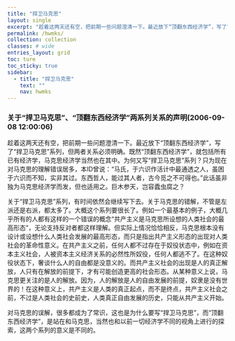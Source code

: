 ```yaml
---
title: "捍卫马克思"
layout: single
excerpt: "趁着这两天还有空，把前期一些问题澄清一下。最近放下“顶翻东西经济学”，写了“捍卫马克思”系列，但两者关系必须明确。"
permalink: /hwmks/
collection: collection
classes: # wide
entries_layout: grid
toc: ture
toc_sticky: true
sidebar:
  - title: "捍卫马克思"
    text: ""
    nav: hwmks
---
```


### 关于“捍卫马克思”、“顶翻东西经济学”两系列关系的声明(2006-09-08 12:00:06) 

趁着这两天还有空，把前期一些问题澄清一下。最近放下“顶翻东西经济学”，写了“捍卫马克思”系列，但两者关系必须明确。既然“顶翻东西经济学”，就包括所有已有经济学，马克思经济学当然也在其中。为何又写“捍卫马克思”系列？只为现在对马克思的理解错误居多，本ID曾说：“马氏，于六识作活计中最通透之人，虽困于六识而不知，实非其过。东西哲人，能过其人者，古今觅之不可得也。”此话虽非独为马克思经济学而发，但也适用之。巨木参天，岂容蠹虫腐之？

关于“捍卫马克思”系列，有时间依然会继续写下去。关于马克思的错解，不管是左派还是右派，都太多了。大概这个系列要很长了。例如一个最基本的例子，大概几乎所有的人都有这样的一个错误的概念“共产主义是马克思所设想的人类社会的最高形态”，无论支持反对者都这样理解。但实际上情况恰恰相反，马克思根本没有设计或设想什么人类社会发展的最高形态，而只是指出共产主义形态的出现对人类社会的革命性意义。在共产主义之前，任何人都不过存在于奴役状态中，例如在资本主义社会，人被资本主义经济关系的必然性所奴役，任何人都逃不了。在这种奴役状态下，奢谈什么人的自由都是没意义的。而共产主义社会的出现是人的真正解放，人只有在解放的前提下，才有可能创造更高的社会形态。从某种意义上说，马克思更关注的是人的解放。因为，人的解放是人的自由发展的前提，奴隶是没有世界的！在这种意义上，共产主义是人类的真正起点，而不是终点，共产主义社会之前，不过是人类社会的史前史，人类真正自由发展的历史，只能从共产主义开始。

对马克思的误解，很多都成为了常识，这也是为什么要写“捍卫马克思”，而“顶翻东西经济学”，是站在和马克思，当然也和以前一切经济学不同的视角上进行的探索，这两个系列的意义是不同的。